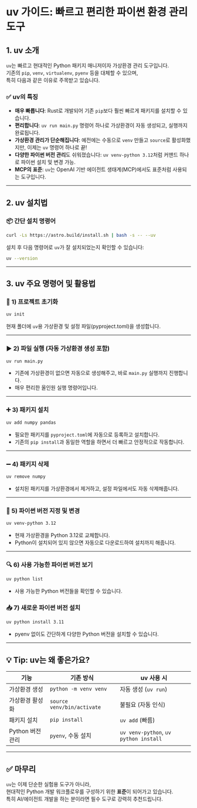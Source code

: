 # uv 가이드: 빠르고 편리한 파이썬 환경 관리 도구

## 1. uv 소개

`uv`는 빠르고 현대적인 Python 패키지 매니저이자 가상환경 관리 도구입니다.  
기존의 `pip`, `venv`, `virtualenv`, `pyenv` 등을 대체할 수 있으며,  
특히 다음과 같은 이유로 주목받고 있습니다.

### ✅ uv의 특징
- **매우 빠릅니다**: Rust로 개발되어 기존 `pip`보다 훨씬 빠르게 패키지를 설치할 수 있습니다.
- **편리합니다**: `uv run main.py` 명령어 하나로 가상환경이 자동 생성되고, 실행까지 완료됩니다.
- **가상환경 관리가 단순해집니다**: 예전에는 수동으로 `venv` 만들고 `source`로 활성화했지만, 이제는 `uv` 명령어 하나로 끝!
- **다양한 파이썬 버전 관리**도 쉬워졌습니다: `uv venv-python 3.12`처럼 커맨드 하나로 파이썬 설치 및 변경 가능.
- **MCP의 표준**: `uv`는 OpenAI 기반 에이전트 생태계(MCP)에서도 표준처럼 사용되는 도구입니다.

---

## 2. uv 설치법

### 📦 간단 설치 명령어
```bash
curl -Ls https://astro.build/install.sh | bash -s -- --uv
```

설치 후 다음 명령어로 `uv`가 잘 설치되었는지 확인할 수 있습니다:
```bash
uv --version
```

---

## 3. uv 주요 명령어 및 활용법

### 📁 1) 프로젝트 초기화
```bash
uv init
```
현재 폴더에 `uv`용 가상환경 및 설정 파일(pyproject.toml)을 생성합니다.

---

### ▶️ 2) 파일 실행 (자동 가상환경 생성 포함)
```bash
uv run main.py
```
- 기존에 가상환경이 없으면 자동으로 생성해주고, 바로 `main.py` 실행까지 진행합니다.
- 매우 편리한 올인원 실행 명령어입니다.

---

### ➕ 3) 패키지 설치
```bash
uv add numpy pandas
```
- 필요한 패키지를 `pyproject.toml`에 자동으로 등록하고 설치합니다.
- 기존의 `pip install`과 동일한 역할을 하면서 더 빠르고 안정적으로 작동합니다.

---

### ➖ 4) 패키지 삭제
```bash
uv remove numpy
```
- 설치된 패키지를 가상환경에서 제거하고, 설정 파일에서도 자동 삭제해줍니다.

---

### 🐍 5) 파이썬 버전 지정 및 변경
```bash
uv venv-python 3.12
```
- 현재 가상환경을 Python 3.12로 교체합니다.
- Python이 설치되어 있지 않으면 자동으로 다운로드하여 설치까지 해줍니다.

---

### 🔍 6) 사용 가능한 파이썬 버전 보기
```bash
uv python list
```
- 사용 가능한 Python 버전들을 확인할 수 있습니다.

### 📥 7) 새로운 파이썬 버전 설치
```bash
uv python install 3.11
```
- pyenv 없이도 간단하게 다양한 Python 버전을 설치할 수 있습니다.

---

## 💡 Tip: uv는 왜 좋은가요?

| 기능 | 기존 방식 | uv 사용 시 |
|------|------------|--------------|
| 가상환경 생성 | `python -m venv venv` | 자동 생성 (`uv run`) |
| 가상환경 활성화 | `source venv/bin/activate` | 불필요 (자동 인식) |
| 패키지 설치 | `pip install` | `uv add` (빠름) |
| Python 버전 관리 | `pyenv`, 수동 설치 | `uv venv-python`, `uv python install` |

---

## ✅ 마무리

`uv`는 이제 단순한 실험용 도구가 아니라,  
현대적인 Python 개발 워크플로우를 구성하기 위한 **표준**이 되어가고 있습니다.  
특히 AI/에이전트 개발을 하는 분이라면 필수 도구로 강력히 추천드립니다.
